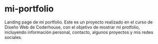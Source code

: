 # mi-portfolio
Landing page de mi portfolio.
Este es un proyecto realizado en el curso de Diseño Web de Coderhouse, 
con el objetivo de mostrar mi protfolio, incluyendo información personal, contacto, 
algunos proyectos y mis redes sociales.
